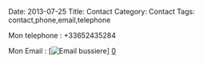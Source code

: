 Date: 2013-07-25
Title: Contact
Category: Contact
Tags: contact,phone,email,telephone

[0]: https://raw.github.com/bussiere/gh-pages/static/images/bussiereemail.jpg  "Grande Version"


Mon telephone :
+33652435284


Mon Email :
[![Email bussiere](https://raw.github.com/bussiere/RapidNews/gh-pages/static/images/bussiereemail.jpg)] [0] 

